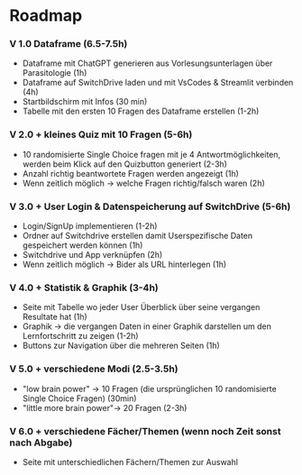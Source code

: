 # Roadmap


### V 1.0 Dataframe (6.5-7.5h) 
- Dataframe mit ChatGPT generieren aus Vorlesungsunterlagen über Parasitologie (1h) 
- Dataframe auf SwitchDrive laden und mit VsCodes & Streamlit verbinden  (4h) 
- Startbildschirm mit Infos (30 min) 
- Tabelle mit den ersten 10 Fragen des Dataframe erstellen (1-2h) 
    
### V 2.0  + kleines Quiz mit 10 Fragen (5-6h) 
- 10 randomisierte Single Choice fragen mit je 4 Antwortmöglichkeiten, werden beim Klick auf den Quizbutton generiert (2-3h) 
- Anzahl richtig beantwortete Fragen werden angezeigt (1h) 
- Wenn zeitlich möglich -> welche Fragen richtig/falsch waren (2h)

### V 3.0 + User Login & Datenspeicherung auf SwitchDrive (5-6h)
- Login/SignUp implementieren (1-2h) 
- Ordner auf Switchdrive erstellen damit Userspezifische Daten gespeichert werden können (1h) 
- Switchdrive und App verknüpfen (2h) 
- Wenn zeitlich möglich -> Bider als URL hinterlegen (1h)
    
### V 4.0 + Statistik & Graphik (3-4h)
- Seite mit Tabelle wo jeder User Überblick über seine vergangen Resultate hat (1h) 
- Graphik -> die vergangen Daten in einer Graphik darstellen um den Lernfortschritt zu zeigen (1-2h) 
- Buttons zur Navigation über die mehreren Seiten (1h) 

### V 5.0 + verschiedene Modi (2.5-3.5h) 
- "low brain power" -> 10 Fragen (die ursprünglichen 10 randomisierte Single Choice Fragen) (30min)
- "little more brain power"-> 20 Fragen (2-3h)

### V 6.0 + verschiedene Fächer/Themen (wenn noch Zeit sonst nach Abgabe) 
- Seite mit unterschiedlichen Fächern/Themen zur Auswahl
